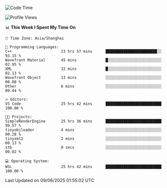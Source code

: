 <!--START_SECTION:waka-->
![Code Time](http://img.shields.io/badge/Code%20Time-2%2C981%20hrs%208%20mins-blue)

![Profile Views](http://img.shields.io/badge/Profile%20Views-0-blue)

📊 **This Week I Spent My Time On** 

```text
🕑︎ Time Zone: Asia/Shanghai

💬 Programming Languages: 
C++                      23 hrs 57 mins      ███████████████████████░░   93.15 % 
Wavefront Material       45 mins             █░░░░░░░░░░░░░░░░░░░░░░░░   02.95 % 
XML                      32 mins             █░░░░░░░░░░░░░░░░░░░░░░░░   02.13 % 
Wavefront Object         13 mins             ░░░░░░░░░░░░░░░░░░░░░░░░░   00.88 % 
Other                    6 mins              ░░░░░░░░░░░░░░░░░░░░░░░░░   00.44 % 

🔥 Editors: 
VS Code                  25 hrs 42 mins      █████████████████████████   100.00 % 

🐱‍💻 Projects: 
SimpleRenderEngine       25 hrs 36 mins      █████████████████████████   99.57 % 
tinyobjloader            4 mins              ░░░░░░░░░░░░░░░░░░░░░░░░░   00.28 % 
tinyxml2                 2 mins              ░░░░░░░░░░░░░░░░░░░░░░░░░   00.13 % 
stb                      0 secs              ░░░░░░░░░░░░░░░░░░░░░░░░░   00.02 % 

💻 Operating System: 
WSL                      25 hrs 42 mins      █████████████████████████   100.00 % 
```


 Last Updated on 09/06/2025 01:55:02 UTC
<!--END_SECTION:waka-->